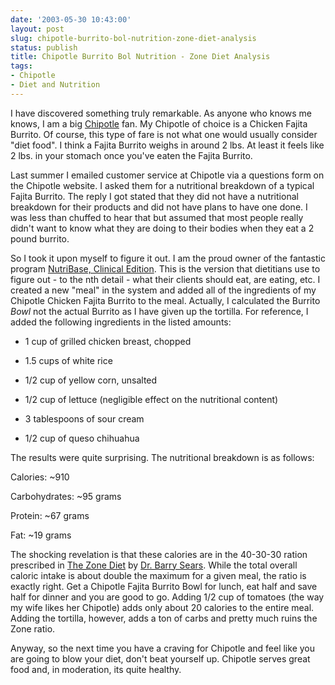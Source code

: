 ```yaml
---
date: '2003-05-30 10:43:00'
layout: post
slug: chipotle-burrito-bol-nutrition-zone-diet-analysis
status: publish
title: Chipotle Burrito Bol Nutrition - Zone Diet Analysis
tags:
- Chipotle
- Diet and Nutrition
---
```


I have discovered something truly remarkable. As anyone who knows me knows, I am a big [Chipotle](http://www.chipotle.com/) fan. My Chipotle of choice is a Chicken Fajita Burrito. Of course, this type of fare is not what one would usually consider "diet food". I think a Fajita Burrito weighs in around 2 lbs. At least it feels like 2 lbs. in your stomach once you've eaten the Fajita Burrito.

Last summer I emailed customer service at Chipotle via a questions form on the Chipotle website. I asked them for a nutritional breakdown of a typical Fajita Burrito. The reply I got stated that they did not have a nutritional breakdown for their products and did not have plans to have one done. I was less than chuffed to hear that but assumed that most people really didn't want to know what they are doing to their bodies when they eat a 2 pound burrito.

So I took it upon myself to figure it out. I am the proud owner of the fantastic program [NutriBase, Clinical Edition](http://www.nutribase.com/nbc.shtml). This is the version that dietitians use to figure out - to the nth detail - what their clients should eat, are eating, etc. I created a new "meal" in the system and added all of the ingredients of my Chipotle Chicken Fajita Burrito to the meal. Actually, I calculated the Burrito *Bowl* not the actual Burrito as I have given up the tortilla. For reference, I added the following ingredients in the listed amounts:

* 1 cup of grilled chicken breast, chopped  

* 1.5 cups of white rice  

* 1/2 cup of yellow corn, unsalted  

* 1/2 cup of lettuce (negligible effect on the nutritional content)  

* 3 tablespoons of sour cream  

* 1/2 cup of queso chihuahua  

The results were quite surprising. The nutritional breakdown is as follows:

Calories: ~910  

Carbohydrates: ~95 grams  

Protein: ~67 grams  

Fat: ~19 grams  

The shocking revelation is that these calories are in the 40-30-30 ration prescribed in [The Zone Diet](http://www.zoneperfect.com/Site/Content/index.asp) by [Dr. Barry Sears](http://www.drsears.com/). While the total overall caloric intake is about double the maximum for a given meal, the ratio is exactly right. Get a Chipotle Fajita Burrito Bowl for lunch, eat half and save half for dinner and you are good to go. Adding 1/2 cup of tomatoes (the way my wife likes her Chipotle) adds only about 20 calories to the entire meal. Adding the tortilla, however, adds a ton of carbs and pretty much ruins the Zone ratio.

Anyway, so the next time you have a craving for Chipotle and feel like you are going to blow your diet, don't beat yourself up. Chipotle serves great food and, in moderation, its quite healthy.